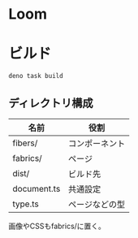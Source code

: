 # Loom

# ビルド

`deno task build`

## ディレクトリ構成

| 名前          | 役割      |
| ----------- | ------- |
| fibers/     | コンポーネント |
| fabrics/    | ページ     |
| dist/       | ビルド先    |
| document.ts | 共通設定    |
| type.ts     | ページなどの型 |

画像やCSSもfabrics/に置く。
